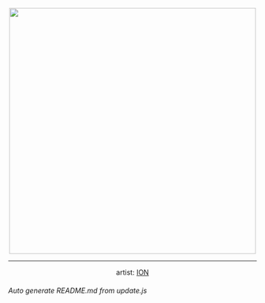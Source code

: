 
<p align="center">
  <img width="500" src="https://nekos.best/api/v2/neko/0420.png">
  <hr/>
  <center>
    artist: <a href="https://www.pixiv.net/en/artworks/91211717">ION</a>
  </center>
</p>


###### Auto generate README.md from update.js

